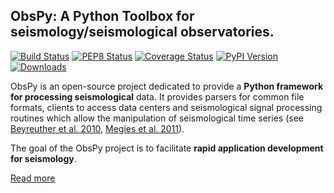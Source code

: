 ## ObsPy: A Python Toolbox for seismology/seismological observatories.

[![Build Status](https://secure.travis-ci.org/obspy/obspy.png?branch=master)](https://travis-ci.org/obspy/obspy)
[![PEP8 Status](https://www.seismic-handler.org/obspy/pep8.png)](http://pep8.obspy.org)
[![Coverage Status](https://coveralls.io/repos/obspy/obspy/badge.png?branch=master)](https://coveralls.io/r/obspy/obspy?branch=master)
[![PyPI Version](https://pypip.in/v/obspy/badge.png)](https://crate.io/packages/obspy/)
[![Downloads](https://pypip.in/d/obspy/badge.png)](https://crate.io/packages/obspy/)


ObsPy is an open-source project dedicated to provide a **Python framework for processing seismological** data. It provides parsers for common file formats, clients to access data centers and seismological signal processing routines which allow the manipulation of seismological time series (see [Beyreuther et al. 2010](http://www.seismosoc.org/publications/SRL/SRL_81/srl_81-3_es/), [Megies et al. 2011](http://www.annalsofgeophysics.eu/index.php/annals/article/view/4838)).

The goal of the ObsPy project is to facilitate **rapid application development for seismology**.

[Read more](https://github.com/obspy/obspy/wiki)

